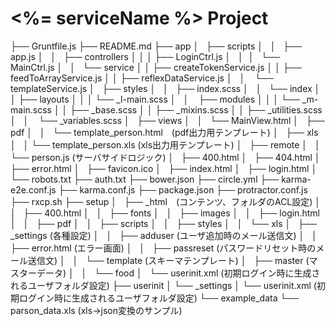 # <%= serviceName %> Project

├── Gruntfile.js
├── README.md
├── app
│   ├── scripts
│   │   ├── app.js
│   │   ├── controllers
│   │   │   ├── LoginCtrl.js
│   │   │   └── MainCtrl.js
│   │   └── service
│   │       ├── createTokenService.js
│   │       ├── feedToArrayService.js
│   │       ├── reflexDataService.js
│   │       └── templateService.js
│   ├── styles
│   │   ├── index.scss
│   │   └── index
│   │       ├── layouts
│   │       │   └── _l-main.scss
│   │       ├── modules
│   │       │   └── _m-main.scss
│   │       ├── _base.scss
│   │       ├── _mixins.scss
│   │       ├── _utilities.scss
│   │       └── _variables.scss
│   ├── views
│   │   └── MainView.html
│   ├── pdf
│   │   └── template_person.html　(pdf出力用テンプレート)
│   ├── xls
│   │   └── template_person.xls (xls出力用テンプレート)
│   ├── remote 
│   │   └── person.js (サーバサイドロジック)
│   ├── 400.html
│   ├── 404.html
│   ├── error.html
│   ├── favicon.ico
│   ├── index.html
│   ├── login.html
│   └── robots.txt
├── auth.txt
├── bower.json
├── circle.yml
├── karma-e2e.conf.js
├── karma.conf.js
├── package.json
├── protractor.conf.js
├── rxcp.sh
├── setup
│   ├── _html　(コンテンツ、フォルダのACL設定)
│   │   ├── 400.html
│   │   ├── fonts
│   │   ├── images
│   │   ├── login.html
│   │   ├── pdf
│   │   ├── scripts
│   │   ├── styles
│   │   └── xls
│   ├── _settings (各種設定)
│   │   ├── adduser (ユーザ追加時のメール送信文)
│   │   ├── error.html (エラー画面)
│   │   ├── passreset (パスワードリセット時のメール送信文)
│   │   └── template (スキーマテンプレート)
│   ├── master (マスターデータ)
│   │   └── food
│   └── userinit.xml (初期ログイン時に生成されるユーザフォルダ設定)
├── userinit
│   └── _settings
│       └── userinit.xml (初期ログイン時に生成されるユーザフォルダ設定)
└── example_data
    └── parson_data.xls (xls->json変換のサンプル)
